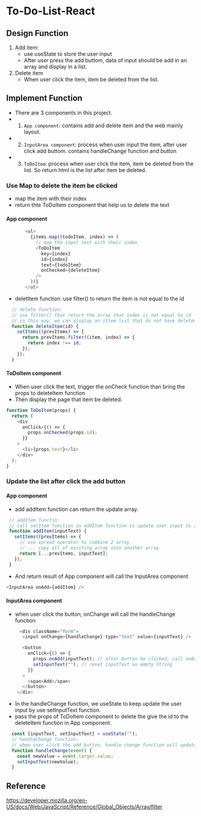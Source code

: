 # To-Do-List-React



## Design Function
1. Add item:
   - use useState to store the user input
   - After user press the add buttom, data of input should be add in an array and display in a list.
2. Delete item
   - When user click the item, item be deleted from the list.


## Implement Function
- There are 3 components in this project.
- 1. `App component`: contains add and delete item and the web mainly layout.
- 2. `InputArea component`: process when user input the item, after user click add buttom. contains handleChange function and button
- 3. `ToDoItem`: process when user click the item, item be deleted from the list. So return html is the list after item be deleted.

### Use Map to delete the item be clicked

- map the item with their index
- return thte ToDoItem component that help us to delete the text
 #### App component
 ```javascript
        <ul>
          {items.map((todoItem, index) => (
            // map the input text with their index
            <ToDoItem
              key={index}
              id={index}
              text={todoItem}
              onChecked={deleteItem}
            />
          ))}
        </ul>
 ```
 - deletItem function: use filter() to return the item is not equal to the id
```javascript
  // delete function:
  // use filter() that return the array that index is not equal to id
  // in this way, we can display an ittem list that do not have deleted item
  function deleteItem(id) {
    setItems((prevItems) => {
      return prevItems.filter((item, index) => {
        return index !== id;
      });
    });
  }
```
#### ToDoItem component
- When user click the text, trigger the onCheck function than bring the props to deleteItem function
- Then display the page that item be deleted.
```javascript
function ToDoItem(props) {
  return (
    <div
      onClick={() => {
        props.onChecked(props.id);
      }}
    >
      <li>{props.text}</li>
    </div>
  );
}
 ```
 
 ### Update the list after click the add button
 #### App component
 - add addItem function can return the update array.
 ```javascript
  // addItem functin:
  // call setItem function in addItem function to update user input to array
  function addItem(inputText) {
    setItems((prevItems) => {
      // use spread operator to combine 2 array
      // ... copy all of existing array into another array
      return [...prevItems, inputText];
    });
  }
   ```
 - And return result of App component will call the InputArea component
 ```javascript
 <InputArea onAdd={addItem} />
  ```
  
 #### InputArea component
 - when user click the button, onChange will call the handleChange function
```javascript
     <div className="form">
      <input onChange={handleChange} type="text" value={inputText} />

      <button
        onClick={() => {
          props.onAdd(inputText); // after button be clicked, call onAdd function and setInputText function
          setInputText(""); // reset inputText as empty String
        }}
      >
        <span>Add</span>
      </button>
    </div>
```
- In the handleChange function, we useState to keep update the user input by use setInputText function.
- pass the props of ToDoItem component to delete the give the id to the deleteItem function in App component.
```javascript 
  const [inputText, setInputText] = useState("");
  // handleChange function:
  // when user click the add button, handle change function will update the new user input
  function handleChange(event) {
    const newValue = event.target.value;
    setInputText(newValue);
  }
 ```
## Reference
https://developer.mozilla.org/en-US/docs/Web/JavaScript/Reference/Global_Objects/Array/filter
